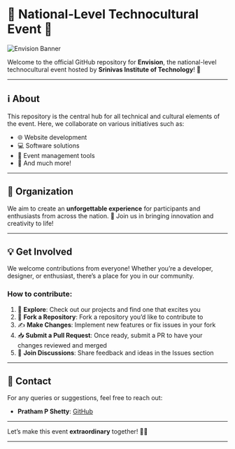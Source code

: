# 🎉 National-Level Technocultural Event 🎨

![Envision Banner](https://avatars.githubusercontent.com/u/203489349?s=400&u=de57ee8b918b5ccd763409ed63319f17e6bf08f2&v=4)

Welcome to the official GitHub repository for **Envision**, the national-level technocultural event hosted by **Srinivas Institute of Technology**! 🎊

---

## ℹ️ About

This repository is the central hub for all technical and cultural elements of the event. Here, we collaborate on various initiatives such as:

- 🌐 Website development  
- 💻 Software solutions  
- 📅 Event management tools  
- 🚀 And much more!

---

## 🤝 Organization

We aim to create an **unforgettable experience** for participants and enthusiasts from across the nation. 🌟 Join us in bringing innovation and creativity to life!

---

## 💡 Get Involved

We welcome contributions from everyone! Whether you’re a developer, designer, or enthusiast, there’s a place for you in our community.

### How to contribute:

1. 🚀 **Explore**: Check out our projects and find one that excites you  
2. 🍴 **Fork a Repository**: Fork a repository you’d like to contribute to  
3. ✍️ **Make Changes**: Implement new features or fix issues in your fork  
4. 📥 **Submit a Pull Request**: Once ready, submit a PR to have your changes reviewed and merged  
5. 💬 **Join Discussions**: Share feedback and ideas in the Issues section  

---

## 📧 Contact

For any queries or suggestions, feel free to reach out:

- **Pratham P Shetty**: [GitHub](https://github.com/PrathamPShetty)  


---

Let’s make this event **extraordinary** together! 🌈✨

---

